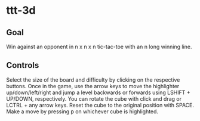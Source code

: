 # ttt-3d

## Goal 

Win against an opponent in n x n x n tic-tac-toe with an n long winning line.

## Controls

Select the size of the board and difficulty by clicking on the respective buttons.
Once in the game, use the arrow keys to move the highlighter up/down/left/right and jump a level backwards or forwards using LSHIFT + UP/DOWN, respectively. You can rotate the cube with click and drag or LCTRL + any arrow keys. Reset the cube to the original position with SPACE. Make a move by pressing p on whichever cube is highlighted.
